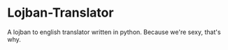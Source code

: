 Lojban-Translator
=================

A lojban to english translator written in python.  Because we're sexy, that's why.
